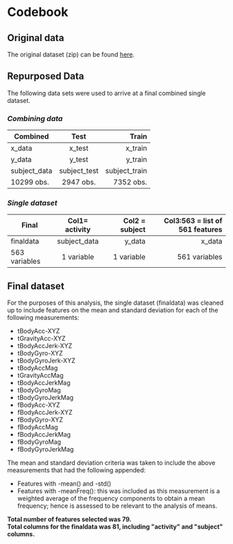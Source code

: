 # Codebook

## Original data
The original dataset (zip) can be found [here](https://d396qusza40orc.cloudfront.net/getdata%2Fprojectfiles%2FUCI%20HAR%20Dataset.zip).

## Repurposed Data
The following data sets were used to arrive at a final combined single dataset.
### *Combining data*
| Combined  | Test          | Train  |
| ------------- |:-------------:| -----:|
| x_data   | x_test | x_train |
| y_data     | y_test      |   y_train |
| subject_data | subject_test    |    subject_train |
| 10299 obs. | 2947 obs.  |  7352 obs. |


### *Single dataset*
| Final  | Col1= activity | Col2 = subject | Col3:563 = list of 561 features |
| ------------- |:-------------:| -----:|-----:|
| finaldata      | subject_data | y_data |x_data  |
| 563 variables | 1 variable   |  1 variable | 561 variables |


## Final dataset
For the purposes of this analysis, the single dataset (finaldata) was cleaned up to include features on the mean and standard deviation for each of the following measurements:  

  * tBodyAcc-XYZ  
  * tGravityAcc-XYZ  
  * tBodyAccJerk-XYZ  
  * tBodyGyro-XYZ  
  * tBodyGyroJerk-XYZ  
  * tBodyAccMag  
  * tGravityAccMag  
  * tBodyAccJerkMag  
  * tBodyGyroMag  
  * tBodyGyroJerkMag  
  * fBodyAcc-XYZ  
  * fBodyAccJerk-XYZ  
  * fBodyGyro-XYZ  
  * fBodyAccMag  
  * fBodyAccJerkMag  
  * fBodyGyroMag  
  * fBodyGyroJerkMag  
   
The mean and standard deviation criteria was taken to include the above measurements that had the following appended:
  * Features with -mean() and -std()
  * Features with -meanFreq(): this was included as this measurement is a weighted average of the frequency components to obtain a mean frequency; hence is assessed to be relevant to the analysis of means.

__Total number of features selected was 79.__  
__Total columns for the finaldata was 81, including "activity" and "subject" columns.__


